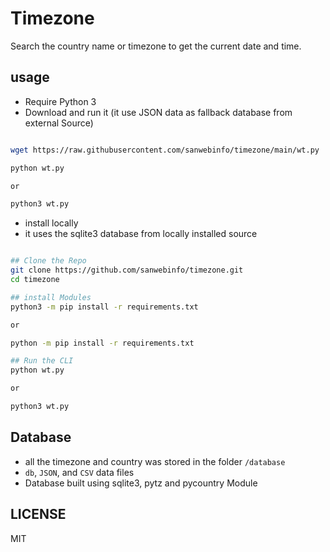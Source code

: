 # Timezone

Search the country name or timezone to get the current date and time.  

## usage

- Require Python 3
- Download and run it (it use JSON data as fallback database from external Source)

```sh

wget https://raw.githubusercontent.com/sanwebinfo/timezone/main/wt.py

python wt.py

or

python3 wt.py

```

- install locally
- it uses the sqlite3 database from locally installed source

```sh

## Clone the Repo
git clone https://github.com/sanwebinfo/timezone.git
cd timezone

## install Modules
python3 -m pip install -r requirements.txt

or

python -m pip install -r requirements.txt

## Run the CLI
python wt.py

or

python3 wt.py

```

## Database

- all the timezone and country was stored in the folder `/database`
- `db`, `JSON`, and `CSV` data files
- Database built using sqlite3, pytz and pycountry Module

## LICENSE

MIT

